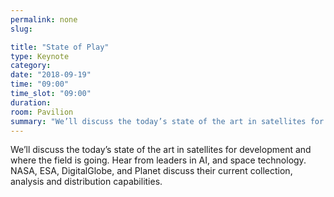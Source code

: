 ```yaml
---
permalink: none
slug:

title: "State of Play"
type: Keynote
category:
date: "2018-09-19"
time: "09:00"
time_slot: "09:00"
duration:
room: Pavilion
summary: "We’ll discuss the today’s state of the art in satellites for development and where the field is going. Hear from leaders in AI, and space technology. NASA, ESA, DigitalGlobe, and Planet discuss their current collection, analysis and distribution capabilities."
---
```

We’ll discuss the today’s state of the art in satellites for development and where the field is going. Hear from leaders in AI, and space technology. NASA, ESA, DigitalGlobe, and Planet discuss their current collection, analysis and distribution capabilities.
